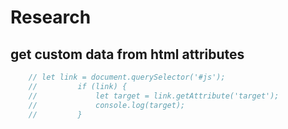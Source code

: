 # Research

## get custom data from html attributes

```js
    // let link = document.querySelector('#js');
    //         if (link) {
    //             let target = link.getAttribute('target');
    //             console.log(target);
    //         }
```
